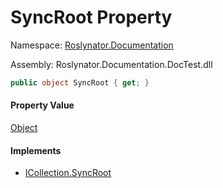 # SyncRoot Property

Namespace: [Roslynator.Documentation](../../README.md)

Assembly: Roslynator\.Documentation\.DocTest\.dll

```csharp
public object SyncRoot { get; }
```

#### Property Value

[Object](https://docs.microsoft.com/en-us/dotnet/api/system.object)

#### Implements

* [ICollection.SyncRoot](https://docs.microsoft.com/en-us/dotnet/api/system.collections.icollection.syncroot)

